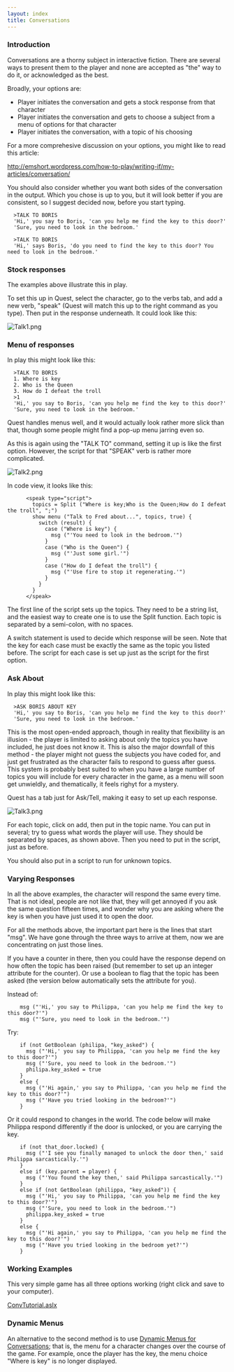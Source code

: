 ```yaml
---
layout: index
title: Conversations
---
```


### Introduction

Conversations are a thorny subject in interactive fiction. There are several ways to present them to the player and none are accepted as "the" way to do it, or acknowledged as the best.

Broadly, your options are:

-   Player initiates the conversation and gets a stock response from that character
-   Player initiates the conversation and gets to choose a subject from a menu of options for that character
-   Player initiates the conversation, with a topic of his choosing

For a more comprehesive discussion on your options, you might like to read this article:

<http://emshort.wordpress.com/how-to-play/writing-if/my-articles/conversation/>

You should also consider whether you want both sides of the conversation in the output. Which you chose is up to you, but it will look better if you are consistent, so I suggest decided now, before you start typing.

      >TALK TO BORIS
      'Hi,' you say to Boris, 'can you help me find the key to this door?'
      'Sure, you need to look in the bedroom.'

      >TALK TO BORIS
      'Hi,' says Boris, 'do you need to find the key to this door? You need to look in the bedroom.'

### Stock responses

The examples above illustrate this in play.

To set this up in Quest, select the character, go to the verbs tab, and add a new verb, "speak" (Quest will match this up to the right command as you type). Then put in the response underneath. It could look like this:

![](Talk1.png "Talk1.png")

### Menu of responses

In play this might look like this:

      >TALK TO BORIS
      1. Where is key
      2. Who is the Queen
      3. How do I defeat the troll
      >1
      'Hi,' you say to Boris, 'can you help me find the key to this door?'
      'Sure, you need to look in the bedroom.'

Quest handles menus well, and it would actually look rather more slick than that, though some people might find a pop-up menu jarring even so.

As this is again using the "TALK TO" command, setting it up is like the first option. However, the script for that "SPEAK" verb is rather more complicated.

![](Talk2.png "Talk2.png")

In code view, it looks like this:

          <speak type="script">
            topics = Split ("Where is key;Who is the Queen;How do I defeat the troll", ";")
            show menu ("Talk to Fred about...", topics, true) {
              switch (result) {
                case ("Where is key") {
                  msg ("'You need to look in the bedroom.'")
                }
                case ("Who is the Queen") {
                  msg ("'Just some girl.'")
                }
                case ("How do I defeat the troll") {
                  msg ("'Use fire to stop it regenerating.'")
                }
              }
            }
          </speak>

The first line of the script sets up the topics. They need to be a string list, and the easiest way to create one is to use the Split function. Each topic is separated by a semi-colon, with no spaces.

A switch statement is used to decide which response will be seen. Note that the key for each case must be exactly the same as the topic you listed before. The script for each case is set up just as the script for the first option.

### Ask About

In play this might look like this:

      >ASK BORIS ABOUT KEY
      'Hi,' you say to Boris, 'can you help me find the key to this door?'
      'Sure, you need to look in the bedroom.'

This is the most open-ended approach, though in reality that flexibility is an illusion - the player is limited to asking about only the topics you have included, he just does not know it. This is also the major downfall of this method - the player might not guess the subjects you have coded for, and just get frustrated as the character fails to respond to guess after guess. This system is probably best suited to when you have a large number of topics you will include for every character in the game, as a menu will soon get unwieldly, and thematically, it feels righyt for a mystery.

Quest has a tab just for Ask/Tell, making it easy to set up each response.

![](Talk3.png "Talk3.png")

For each topic, click on add, then put in the topic name. You can put in several; try to guess what words the player will use. They should be separated by spaces, as shown above. Then you need to put in the script, just as before.

You should also put in a script to run for unknown topics.

### Varying Responses

In all the above examples, the character will respond the same every time. That is not ideal, people are not like that, they will get annoyed if you ask the same question fifteen times, and wonder why you are asking where the key is when you have just used it to open the door.

For all the methods above, the important part here is the lines that start "msg". We have gone through the three ways to arrive at them, now we are concentrating on just those lines.

If you have a counter in there, then you could have the response depend on how often the topic has been raised (but remember to set up an integer attribute for the counter). Or use a boolean to flag that the topic has been asked (the version below automatically sets the attribute for you).

Instead of:

        msg ("'Hi,' you say to Philippa, 'can you help me find the key to this door?'")
        msg ("'Sure, you need to look in the bedroom.'")

Try:

        if (not GetBoolean (philipa, "key_asked") {
          msg ("'Hi,' you say to Philippa, 'can you help me find the key to this door?'")
          msg ("'Sure, you need to look in the bedroom.'")
          philipa.key_asked = true
        }
        else {
          msg ("'Hi again,' you say to Philippa, 'can you help me find the key to this door?'")
          msg ("'Have you tried looking in the bedroom?'")
        }

Or it could respond to changes in the world. The code below will make Philippa respond differently if the door is unlocked, or you are carrying the key.

        if (not that_door.locked) {
          msg ("'I see you finally managed to unlock the door then,' said Philippa sarcastically.'")
        }
        else if (key.parent = player) {
          msg ("'You found the key then,' said Philippa sarcastically.'")
        }
        else if (not GetBoolean (philippa, "key_asked")) {
          msg ("'Hi,' you say to Philippa, 'can you help me find the key to this door?'")
          msg ("'Sure, you need to look in the bedroom.'")
          philippa.key_asked = true
        }
        else {
          msg ("'Hi again,' you say to Philippa, 'can you help me find the key to this door?'")
          msg ("'Have you tried looking in the bedroom yet?'")
        }

### Working Examples

This very simple game has all three options working (right click and save to your computer).

[ConvTutorial.aslx]({{site.baseurl}/files/ConvTutorial.aslx)

### Dynamic Menus

An alternative to the second method is to use [Dynamic Menus for Conversations](dynamic_menus_for_conversations.html); that is, the menu for a character changes over the course of the game. For example, once the player has the key, the menu choice "Where is key" is no longer displayed.
